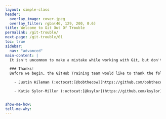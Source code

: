 ```yaml
---
layout: simple-class
header:
  overlay_image: cover.jpeg
  overlay_filter: rgba(46, 129, 200, 0.6)
title: Welcome to Git Out Of Trouble
permalink: /git-trouble/
next-page: /git-trouble/01
toc: true
sidebar:
  nav: "advanced"
main-content: |  
  It isn't uncommon to make a mistake while working with Git, but don't fret, everyone does it. Getting out of a mess, can be just as easy as getting into one if you know the tools at your disposal to save your project and prevent public embarrassment. This course outlines the different commands you can use to get out of almost **any** sticky situation.

  ### Thanks!
  Before we begin, the GitHub Training team would like to thank the following community contributors for their work in creating meaningful content that inspired this course:

    - Justin Hileman (:octocat:[@bobthecow](https://github.com/bobthecow)), [Git Pretty](http://justinhileman.info/article/git-pretty/)

    - Katie Sylor-Miller (:octocat:[@ksylor](https://github.com/ksylor)), [Oh, Shit, Git!](http://ohshitgit.com/)


show-me-how:
tell-me-why:
---
```

